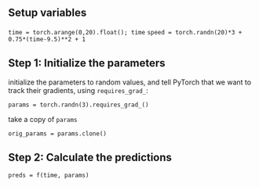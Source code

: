 ## Setup variables
`time = torch.arange(0,20).float(); time`
`speed = torch.randn(20)*3 + 0.75*(time-9.5)**2 + 1`

## Step 1: Initialize the parameters
initialize the parameters to random values, and tell PyTorch that we want to track their gradients, using `requires_grad_`:
```
params = torch.randn(3).requires_grad_()
```
take a copy of `params`
```
orig_params = params.clone()
```
## Step 2: Calculate the predictions
```
preds = f(time, params)
```

